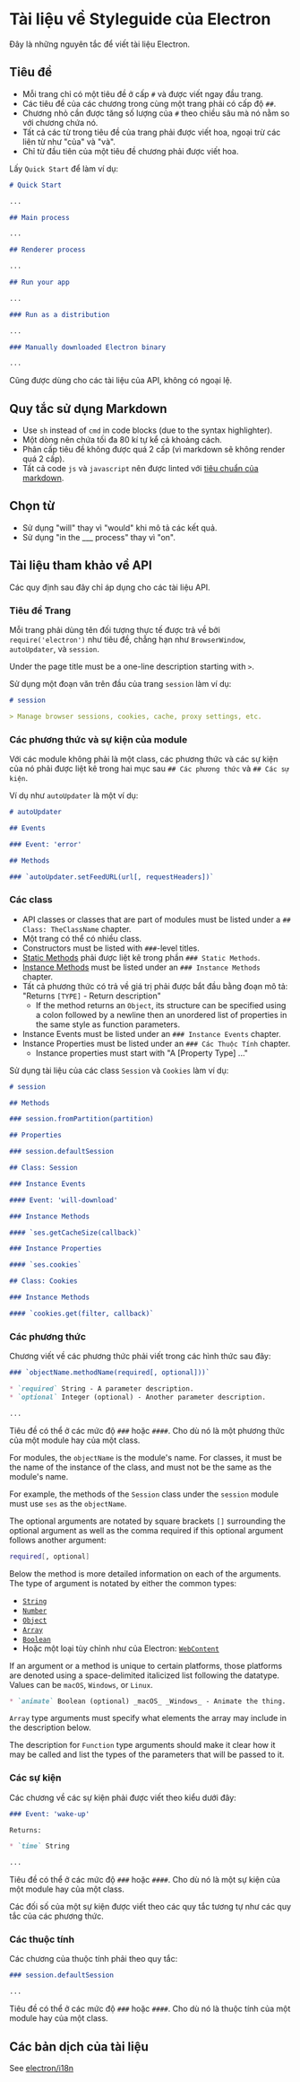 # Tài liệu về Styleguide của Electron

Đây là những nguyên tắc để viết tài liệu Electron.

## Tiêu đề

* Mỗi trang chỉ có một tiêu đề ở cấp `#` và được viết ngay đầu trang.
* Các tiêu đề của các chương trong cùng một trang phải có cấp độ `##`.
* Chương nhỏ cần được tăng số lượng của `#` theo chiều sâu mà nó nằm so với chương chứa nó.
* Tất cả các từ trong tiêu đề của trang phải được viết hoa, ngoại trừ các liên từ như "của" và "và".
* Chỉ từ đầu tiên của một tiêu đề chương phải được viết hoa.

Lấy `Quick Start` để làm ví dụ:

```markdown
# Quick Start

...

## Main process

...

## Renderer process

...

## Run your app

...

### Run as a distribution

...

### Manually downloaded Electron binary

...
```

Cũng được dùng cho các tài liệu của API, không có ngoại lệ.

## Quy tắc sử dụng Markdown

* Use `sh` instead of `cmd` in code blocks (due to the syntax highlighter).
* Một dòng nên chứa tối đa 80 kí tự kể cả khoảng cách.
* Phân cấp tiêu đề không được quá 2 cấp (vì markdown sẽ không render quá 2 cấp).
* Tất cả code `js` và `javascript` nên được linted với [tiêu chuẩn của markdown](http://npm.im/standard-markdown).

## Chọn từ

* Sử dụng "will" thay vì "would" khi mô tả các kết quả.
* Sử dụng "in the ___ process" thay vì "on".

## Tài liệu tham khảo về API

Các quy định sau đây chỉ áp dụng cho các tài liệu API.

### Tiêu đề Trang

Mỗi trang phải dùng tên đối tượng thực tế được trả về bởi `require('electron')` như tiêu đề, chẳng hạn như `BrowserWindow`, `autoUpdater`, và `session`.

Under the page title must be a one-line description starting with `>`.

Sử dụng một đoạn văn trên đầu của trang `session` làm ví dụ:

```markdown
# session

> Manage browser sessions, cookies, cache, proxy settings, etc.
```

### Các phương thức và sự kiện của module

Với các module không phải là một class, các phương thức và các sự kiện của nó phải được liệt kê trong hai mục sau `## Các phương thức` và `## Các sự kiện`.

Ví dụ như `autoUpdater` là một ví dụ:

```markdown
# autoUpdater

## Events

### Event: 'error'

## Methods

### `autoUpdater.setFeedURL(url[, requestHeaders])`
```

### Các class

* API classes or classes that are part of modules must be listed under a `## Class: TheClassName` chapter.
* Một trang có thể có nhiều class.
* Constructors must be listed with `###`-level titles.
* [Static Methods](https://developer.mozilla.org/en-US/docs/Web/JavaScript/Reference/Classes/static) phải được liệt kê trong phần `### Static Methods`.
* [Instance Methods](https://developer.mozilla.org/en-US/docs/Web/JavaScript/Reference/Classes#Prototype_methods) must be listed under an `### Instance Methods` chapter.
* Tất cả phương thức có trả về giá trị phải được bắt đầu bằng đoạn mô tả: "Returns `[TYPE]` - Return description" 
  * If the method returns an `Object`, its structure can be specified using a colon followed by a newline then an unordered list of properties in the same style as function parameters.
* Instance Events must be listed under an `### Instance Events` chapter.
* Instance Properties must be listed under an `### Các Thuộc Tính` chapter. 
  * Instance properties must start with "A [Property Type] ..."

Sử dụng tài liệu của các class `Session` và `Cookies` làm ví dụ:

```markdown
# session

## Methods

### session.fromPartition(partition)

## Properties

### session.defaultSession

## Class: Session

### Instance Events

#### Event: 'will-download'

### Instance Methods

#### `ses.getCacheSize(callback)`

### Instance Properties

#### `ses.cookies`

## Class: Cookies

### Instance Methods

#### `cookies.get(filter, callback)`
```

### Các phương thức

Chương viết về các phương thức phải viết trong các hình thức sau đây:

```markdown
### `objectName.methodName(required[, optional]))`

* `required` String - A parameter description.
* `optional` Integer (optional) - Another parameter description.

...
```

Tiêu đề có thể ở các mức độ `###` hoặc `####`. Cho dù nó là một phương thức của một module hay của một class.

For modules, the `objectName` is the module's name. For classes, it must be the name of the instance of the class, and must not be the same as the module's name.

For example, the methods of the `Session` class under the `session` module must use `ses` as the `objectName`.

The optional arguments are notated by square brackets `[]` surrounding the optional argument as well as the comma required if this optional argument follows another argument:

```sh
required[, optional]
```

Below the method is more detailed information on each of the arguments. The type of argument is notated by either the common types:

* [`String`](https://developer.mozilla.org/en-US/docs/Web/JavaScript/Reference/Global_Objects/String)
* [`Number`](https://developer.mozilla.org/en-US/docs/Web/JavaScript/Reference/Global_Objects/Number)
* [`Object`](https://developer.mozilla.org/en-US/docs/Web/JavaScript/Reference/Global_Objects/Object)
* [`Array`](https://developer.mozilla.org/en-US/docs/Web/JavaScript/Reference/Global_Objects/Array)
* [`Boolean`](https://developer.mozilla.org/en-US/docs/Web/JavaScript/Reference/Global_Objects/Boolean)
* Hoặc một loại tùy chỉnh như của Electron: [`WebContent`](api/web-contents.md)

If an argument or a method is unique to certain platforms, those platforms are denoted using a space-delimited italicized list following the datatype. Values can be `macOS`, `Windows`, or `Linux`.

```markdown
* `animate` Boolean (optional) _macOS_ _Windows_ - Animate the thing.
```

`Array` type arguments must specify what elements the array may include in the description below.

The description for `Function` type arguments should make it clear how it may be called and list the types of the parameters that will be passed to it.

### Các sự kiện

Các chương về các sự kiện phải được viết theo kiểu dưới đây:

```markdown
### Event: 'wake-up'

Returns:

* `time` String

...
```

Tiêu đề có thể ở các mức độ `###` hoặc `####`. Cho dù nó là một sự kiện của một module hay của một class.

Các đối số của một sự kiện được viết theo các quy tắc tương tự như các quy tắc của các phương thức.

### Các thuộc tính

Các chương của thuộc tính phải theo quy tắc:

```markdown
### session.defaultSession

...
```

Tiêu đề có thể ở các mức độ `###` hoặc `####`. Cho dù nó là thuộc tính của một module hay của một class.

## Các bản dịch của tài liệu

See [electron/i18n](https://github.com/electron/i18n#readme)